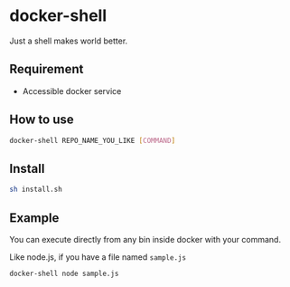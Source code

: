 # docker-shell
Just a shell makes world better.

## Requirement
* Accessible docker service

## How to use
```sh
docker-shell REPO_NAME_YOU_LIKE [COMMAND]
```

## Install
```sh
sh install.sh
```

## Example
You can execute directly from any bin inside docker with your command.  

Like node.js, if you have a file named `sample.js`
```sh
docker-shell node sample.js
```
